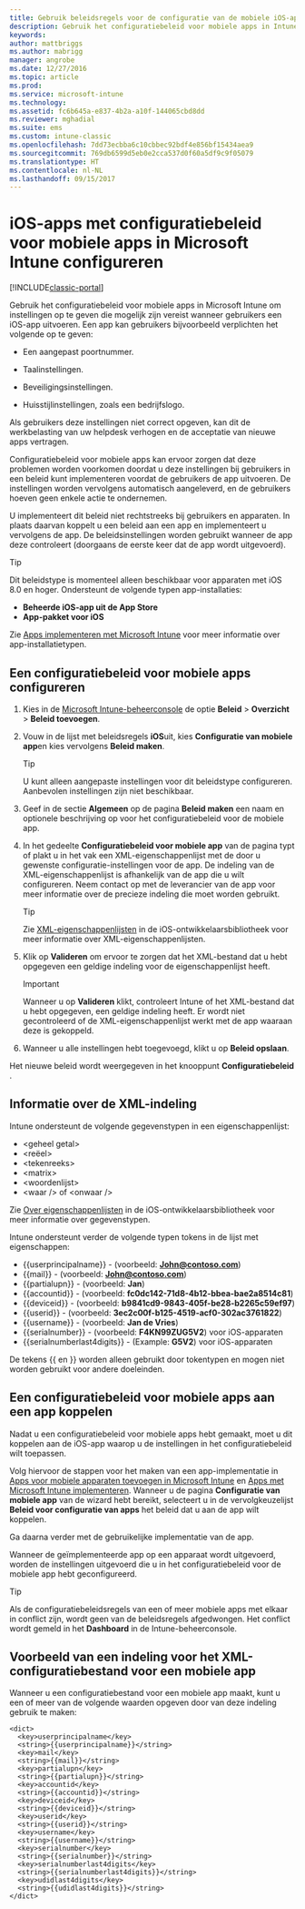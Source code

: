 ```yaml
---
title: Gebruik beleidsregels voor de configuratie van de mobiele iOS-apps
description: Gebruik het configuratiebeleid voor mobiele apps in Intune om instellingen op te geven die mogelijk zijn vereist wanneer gebruikers een iOS-app uitvoeren.
keywords: 
author: mattbriggs
ms.author: mabrigg
manager: angrobe
ms.date: 12/27/2016
ms.topic: article
ms.prod: 
ms.service: microsoft-intune
ms.technology: 
ms.assetid: fc6b645a-e837-4b2a-a10f-144065cbd8dd
ms.reviewer: mghadial
ms.suite: ems
ms.custom: intune-classic
ms.openlocfilehash: 7dd73ecbba6c10cbbec92bdf4e856bf15434aea9
ms.sourcegitcommit: 769db6599d5eb0e2cca537d0f60a5df9c9f05079
ms.translationtype: HT
ms.contentlocale: nl-NL
ms.lasthandoff: 09/15/2017
---
```

# <a name="configure-ios-apps-with-mobile-app-configuration-policies-in-microsoft-intune"></a>iOS-apps met configuratiebeleid voor mobiele apps in Microsoft Intune configureren

[!INCLUDE[classic-portal](../includes/classic-portal.md)]

Gebruik het configuratiebeleid voor mobiele apps in Microsoft Intune om instellingen op te geven die mogelijk zijn vereist wanneer gebruikers een iOS-app uitvoeren. Een app kan gebruikers bijvoorbeeld verplichten het volgende op te geven:

-   Een aangepast poortnummer.

-   Taalinstellingen.

-   Beveiligingsinstellingen.

-   Huisstijlinstellingen, zoals een bedrijfslogo.

Als gebruikers deze instellingen niet correct opgeven, kan dit de werkbelasting van uw helpdesk verhogen en de acceptatie van nieuwe apps vertragen.

Configuratiebeleid voor mobiele apps kan ervoor zorgen dat deze problemen worden voorkomen doordat u deze instellingen bij gebruikers in een beleid kunt implementeren voordat de gebruikers de app uitvoeren. De instellingen worden vervolgens automatisch aangeleverd, en de gebruikers hoeven geen enkele actie te ondernemen.

U implementeert dit beleid niet rechtstreeks bij gebruikers en apparaten. In plaats daarvan koppelt u een beleid aan een app en implementeert u vervolgens de app. De beleidsinstellingen worden gebruikt wanneer de app deze controleert (doorgaans de eerste keer dat de app wordt uitgevoerd).

> [!TIP]
> Dit beleidstype is momenteel alleen beschikbaar voor apparaten met iOS 8.0 en hoger. Ondersteunt de volgende typen app-installaties:
>
> -   **Beheerde iOS-app uit de App Store**
> -   **App-pakket voor iOS**
>
> Zie [Apps implementeren met Microsoft Intune](deploy-apps.md) voor meer informatie over app-installatietypen.

## <a name="configure-a-mobile-app-configuration-policy"></a>Een configuratiebeleid voor mobiele apps configureren

1.  Kies in de [Microsoft Intune-beheerconsole](https://manage.microsoft.com) de optie **Beleid** &gt; **Overzicht** &gt; **Beleid toevoegen**.

2.  Vouw in de lijst met beleidsregels **iOS**uit, kies **Configuratie van mobiele app**en kies vervolgens **Beleid maken**.

    > [!TIP]
    > U kunt alleen aangepaste instellingen voor dit beleidstype configureren. Aanbevolen instellingen zijn niet beschikbaar.

3.  Geef in de sectie **Algemeen** op de pagina **Beleid maken** een naam en optionele beschrijving op voor het configuratiebeleid voor de mobiele app.

4.  In het gedeelte **Configuratiebeleid voor mobiele app** van de pagina typt of plakt u in het vak een XML-eigenschappenlijst met de door u gewenste configuratie-instellingen voor de app. De indeling van de XML-eigenschappenlijst is afhankelijk van de app die u wilt configureren. Neem contact op met de leverancier van de app voor meer informatie over de precieze indeling die moet worden gebruikt.

    > [!TIP]
    > Zie [XML-eigenschappenlijsten](https://developer.apple.com/library/ios/documentation/Cocoa/Conceptual/PropertyLists/UnderstandXMLPlist/UnderstandXMLPlist.html) in de iOS-ontwikkelaarsbibliotheek voor meer informatie over XML-eigenschappenlijsten.

5.  Klik op **Valideren** om ervoor te zorgen dat het XML-bestand dat u hebt opgegeven een geldige indeling voor de eigenschappenlijst heeft.

    > [!IMPORTANT]
    > Wanneer u op **Valideren** klikt, controleert Intune of het XML-bestand dat u hebt opgegeven, een geldige indeling heeft. Er wordt niet gecontroleerd of de XML-eigenschappenlijst werkt met de app waaraan deze is gekoppeld.

6.  Wanneer u alle instellingen hebt toegevoegd, klikt u op **Beleid opslaan**.

Het nieuwe beleid wordt weergegeven in het knooppunt **Configuratiebeleid** .

## <a name="information-about-the-xml-file-format"></a>Informatie over de XML-indeling

Intune ondersteunt de volgende gegevenstypen in een eigenschappenlijst:
    
- &lt;geheel getal&gt;
- &lt;reëel&gt;
- &lt;tekenreeks&gt;
- &lt;matrix&gt;
- &lt;woordenlijst&gt;
- &lt;waar /&gt; of &lt;onwaar /&gt;
     
Zie [Over eigenschappenlijsten](https://developer.apple.com/library/ios/documentation/Cocoa/Conceptual/PropertyLists/AboutPropertyLists/AboutPropertyLists.html) in de iOS-ontwikkelaarsbibliotheek voor meer informatie over gegevenstypen.

Intune ondersteunt verder de volgende typen tokens in de lijst met eigenschappen:
- \{\{userprincipalname\}\} - (voorbeeld: **John@contoso.com**)
- \{\{mail\}\} - (voorbeeld: **John@contoso.com**)
- \{\{partialupn\}\} - (voorbeeld: **Jan**)
- \{\{accountid\}\} - (voorbeeld: **fc0dc142-71d8-4b12-bbea-bae2a8514c81**)
- \{\{deviceid\}\} - (voorbeeld: **b9841cd9-9843-405f-be28-b2265c59ef97**)
- \{\{userid\}\} - (voorbeeld: **3ec2c00f-b125-4519-acf0-302ac3761822**)
- \{\{username\}\} - (voorbeeld: **Jan de Vries**)
- \{\{serialnumber\}\} - (voorbeeld: **F4KN99ZUG5V2**) voor iOS-apparaten
- \{\{serialnumberlast4digits\}\} - (Example: **G5V2**) voor iOS-apparaten
    
De tekens \{\{ en \}\} worden alleen gebruikt door tokentypen en mogen niet worden gebruikt voor andere doeleinden.

## <a name="associate-a-mobile-app-configuration-policy-with-an-app"></a>Een configuratiebeleid voor mobiele apps aan een app koppelen
Nadat u een configuratiebeleid voor mobiele apps hebt gemaakt, moet u dit koppelen aan de iOS-app waarop u de instellingen in het configuratiebeleid wilt toepassen.

Volg hiervoor de stappen voor het maken van een app-implementatie in [Apps voor mobiele apparaten toevoegen in Microsoft Intune](add-apps-for-mobile-devices-in-microsoft-intune.md) en [Apps met Microsoft Intune implementeren](deploy-apps-in-microsoft-intune.md). Wanneer u de pagina **Configuratie van mobiele app** van de wizard hebt bereikt, selecteert u in de vervolgkeuzelijst **Beleid voor configuratie van apps** het beleid dat u aan de app wilt koppelen.

Ga daarna verder met de gebruikelijke implementatie van de app.

Wanneer de geïmplementeerde app op een apparaat wordt uitgevoerd, worden de instellingen uitgevoerd die u in het configuratiebeleid voor de mobiele app hebt geconfigureerd.

> [!TIP]
> Als de configuratiebeleidsregels van een of meer mobiele apps met elkaar in conflict zijn, wordt geen van de beleidsregels afgedwongen. Het conflict wordt gemeld in het **Dashboard** in de Intune-beheerconsole.

## <a name="example-format-for-a-mobile-app-configuration-xml-file"></a>Voorbeeld van een indeling voor het XML-configuratiebestand voor een mobiele app

Wanneer u een configuratiebestand voor een mobiele app maakt, kunt u een of meer van de volgende waarden opgeven door van deze indeling gebruik te maken:

```
<dict>
  <key>userprincipalname</key>
  <string>{{userprincipalname}}</string>
  <key>mail</key>
  <string>{{mail}}</string>
  <key>partialupn</key>
  <string>{{partialupn}}</string>
  <key>accountid</key>
  <string>{{accountid}}</string>
  <key>deviceid</key>
  <string>{{deviceid}}</string>
  <key>userid</key>
  <string>{{userid}}</string>
  <key>username</key>
  <string>{{username}}</string>
  <key>serialnumber</key>
  <string>{{serialnumber}}</string>
  <key>serialnumberlast4digits</key>
  <string>{{serialnumberlast4digits}}</string>
  <key>udidlast4digits</key>
  <string>{{udidlast4digits}}</string>
</dict>

```
